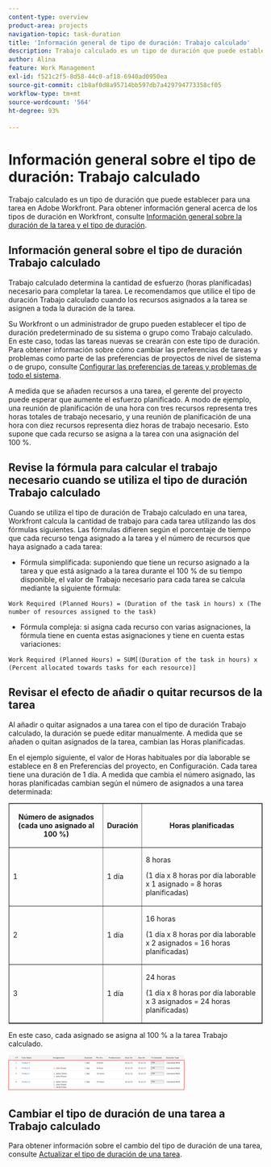 ```yaml
---
content-type: overview
product-area: projects
navigation-topic: task-duration
title: 'Información general de tipo de duración: Trabajo calculado'
description: Trabajo calculado es un tipo de duración que puede establecer para una tarea en Adobe Workfront. Para obtener información general sobre los tipos de duración en Workfront, consulte Información general sobre la duración de la tarea y el tipo de duración.
author: Alina
feature: Work Management
exl-id: f521c2f5-8d58-44c0-af18-6940ad0950ea
source-git-commit: c1b8af0d8a95714bb597db7a429794773358cf05
workflow-type: tm+mt
source-wordcount: '564'
ht-degree: 93%

---
```


# Información general sobre el tipo de duración: Trabajo calculado

Trabajo calculado es un tipo de duración que puede establecer para una tarea en Adobe Workfront. Para obtener información general acerca de los tipos de duración en Workfront, consulte [Información general sobre la duración de la tarea y el tipo de duración](../../../manage-work/tasks/taskdurtn/task-duration-and-duration-type.md).

## Información general sobre el tipo de duración Trabajo calculado

Trabajo calculado determina la cantidad de esfuerzo (horas planificadas) necesario para completar la tarea. Le recomendamos que utilice el tipo de duración Trabajo calculado cuando los recursos asignados a la tarea se asignen a toda la duración de la tarea.

Su Workfront o un administrador de grupo pueden establecer el tipo de duración predeterminado de su sistema o grupo como Trabajo calculado. En este caso, todas las tareas nuevas se crearán con este tipo de duración. Para obtener información sobre cómo cambiar las preferencias de tareas y problemas como parte de las preferencias de proyectos de nivel de sistema o de grupo, consulte [Configurar las preferencias de tareas y problemas de todo el sistema](../../../administration-and-setup/set-up-workfront/configure-system-defaults/set-task-issue-preferences.md).

A medida que se añaden recursos a una tarea, el gerente del proyecto puede esperar que aumente el esfuerzo planificado. A modo de ejemplo, una reunión de planificación de una hora con tres recursos representa tres horas totales de trabajo necesario, y una reunión de planificación de una hora con diez recursos representa diez horas de trabajo necesario. Esto supone que cada recurso se asigna a la tarea con una asignación del 100 %.

## Revise la fórmula para calcular el trabajo necesario cuando se utiliza el tipo de duración Trabajo calculado

Cuando se utiliza el tipo de duración de Trabajo calculado en una tarea, Workfront calcula la cantidad de trabajo para cada tarea utilizando las dos fórmulas siguientes. Las fórmulas difieren según el porcentaje de tiempo que cada recurso tenga asignado a la tarea y el número de recursos que haya asignado a cada tarea:

* Fórmula simplificada: suponiendo que tiene un recurso asignado a la tarea y que está asignado a la tarea durante el 100 % de su tiempo disponible, el valor de Trabajo necesario para cada tarea se calcula mediante la siguiente fórmula:

```
Work Required (Planned Hours) = (Duration of the task in hours) x (The number of resources assigned to the task)
```

* Fórmula compleja: si asigna cada recurso con varias asignaciones, la fórmula tiene en cuenta estas asignaciones y tiene en cuenta estas variaciones:

```
Work Required (Planned Hours) = SUM[(Duration of the task in hours) x (Percent allocated towards tasks for each resource)]
```

## Revisar el efecto de añadir o quitar recursos de la tarea

Al añadir o quitar asignados a una tarea con el tipo de duración Trabajo calculado, la duración se puede editar manualmente. A medida que se añaden o quitan asignados de la tarea, cambian las Horas planificadas.

En el ejemplo siguiente, el valor de Horas habituales por día laborable se establece en 8 en Preferencias del proyecto, en Configuración. Cada tarea tiene una duración de 1 día. A medida que cambia el número asignado, las horas planificadas cambian según el número de asignados a una tarea determinada:

<table border="1" cellspacing="15" cellpadding="1"> 
 <col> 
 <col> 
 <col> 
 <thead> 
  <tr> 
   <th> <p><strong>Número de asignados (cada uno asignado al 100 %)</strong> </p> </th> 
   <th> <p><strong>Duración</strong> </p> </th> 
   <th> <p><strong>Horas planificadas</strong> </p> </th> 
  </tr> 
 </thead> 
 <tbody> 
  <tr> 
   <td> <p>1</p> </td> 
   <td> <p>1 día</p> </td> 
   <td> <p>8 horas</p> <p>(1 día x 8 horas por día laborable x 1 asignado = 8 horas planificadas)</p> </td> 
  </tr> 
  <tr> 
   <td> <p>2</p> </td> 
   <td> <p>1 día</p> </td> 
   <td> <p>16 horas</p> <p>(1 día x 8 horas por día laborable x 2 asignados = 16 horas planificadas)</p> </td> 
  </tr> 
  <tr> 
   <td> <p>3</p> </td> 
   <td> <p>1 día</p> </td> 
   <td> <p>24 horas</p> <p>(1 día x 8 horas por día laborable x 3 asignados = 24 horas planificadas)</p> </td> 
  </tr> 
 </tbody> 
</table>

En este caso, cada asignado se asigna al 100 % a la tarea Trabajo calculado.

![](assets/calcwork-350x71.png)

## Cambiar el tipo de duración de una tarea a Trabajo calculado

Para obtener información sobre el cambio del tipo de duración de una tarea, consulte [Actualizar el tipo de duración de una tarea](../../../manage-work/tasks/taskdurtn/update-duration-type-of-task.md).

<!--
<p data-mc-conditions="QuicksilverOrClassic.Draft mode">(NOTE: replaced with new article linked above)</p>
-->

<!--
<ol data-mc-conditions="QuicksilverOrClassic.Draft mode">
<li value="1">Go to a task for which you want to change the Duration Type.</li>
<li value="2"> <p data-mc-conditions="QuicksilverOrClassic.Quicksilver">Click <strong>Task Details</strong> in the left panel, then in the Overview area double click <strong>Duration Type</strong>. </p> </li>
<li value="3">Select <strong>Calculated Work</strong> from the drop-down menu.</li>
<li value="4">Click <strong>Save</strong> <strong>Changes</strong>.</li>
</ol>
-->
